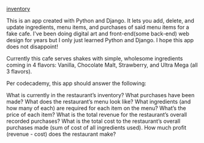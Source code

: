 [inventory](https://github.com/AshER-goat/djangodelights/inventory/index.html)

This is an app created with Python and Django. It lets you add, delete, and update ingredients, menu items, and purchases of said menu items for a fake cafe. I've been doing digital art and front-end(some back-end) web design for years but I only just learned Python and Django. I hope this app does not disappoint!
 
Currently this cafe serves shakes with simple, wholesome ingredients coming in 4 flavors: Vanilla, Chocolate Malt, Strawberry, and Ultra Mega (all 3 flavors).
	
Per codecademy, this app should answer the following:
 
  What is currently in the restaurant’s inventory?
	What purchases have been made?
  What does the restaurant’s menu look like? What ingredients (and how many of each) are required for each item on the menu? 
	What’s the price of each item?
  What is the total revenue for the restaurant’s overall recorded purchases?
	What is the total cost to the restaurant’s overall purchases made (sum of cost of all ingredients used).
	How much profit (revenue - cost) does the restaurant make?
